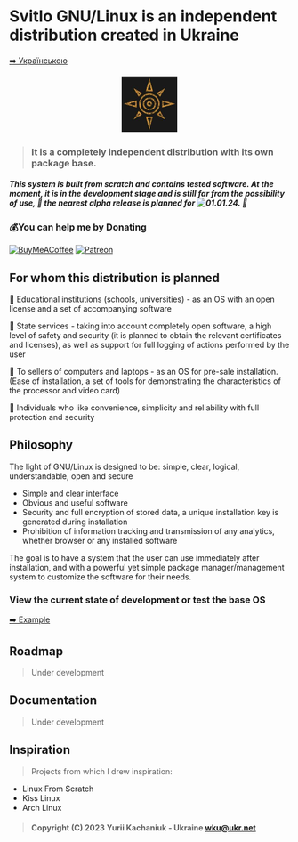 
# Svitlo GNU/Linux is an independent distribution created in Ukraine
<p><a href="readme-uk.md"> ➡️ Українською </a></p>



<p align="center">  <img width="100" height="100" src="assets/logo.jpeg"></p>

> ### It is a completely independent distribution with its own package base.


##### This system is built from scratch and contains tested software. At the moment, it is in the development stage and is still far from the possibility of use, 🚩 the nearest alpha release is planned for ![01.01.24](https://img.shields.io/static/v1?label=&message=01.01.24&color=red). 🏁

### 💰You can help me by Donating
[![BuyMeACoffee](https://img.shields.io/badge/Buy%20Me%20a%20Coffee-ffdd00?style=for-the-badge&logo=buy-me-a-coffee&logoColor=black)](https://buymeacoffee.com/kachanyk) 
[![Patreon](https://img.shields.io/badge/Patreon-F96854?style=for-the-badge&logo=patreon&logoColor=white)](https://www.patreon.com/SvitloLinux) 



## For whom this distribution is planned

 🔸 Educational institutions (schools, universities) - as an OS with an open license and a set of accompanying software
 
 🔸 State services - taking into account completely open software, a high level of safety and security (it is planned to obtain the relevant certificates and licenses), as well as support for full logging of actions performed by the user

 🔸 To sellers of computers and laptops - as an OS for pre-sale installation. (Ease of installation, a set of tools for demonstrating the characteristics of the processor and video card)

 🔸 Individuals who like convenience, simplicity and reliability with full protection and security



## Philosophy


The light of GNU/Linux is designed to be: simple, clear, logical, understandable, open and secure


* Simple and clear interface
* Obvious and useful software
* Security and full encryption of stored data, a unique installation key is generated during installation
* Prohibition of information tracking and transmission of any analytics, whether browser or any installed software



The goal is to have a system that the user can use immediately after installation, and with a powerful yet simple package manager/management system to customize the software for their needs.


### View the current state of development or test the base OS
<p><a href="example.md"> ➡️ Example </a></p>


## Roadmap

> Under development

## Documentation

> Under development

## Inspiration

> Projects from which I drew inspiration:

* Linux From Scratch
* Kiss Linux
* Arch Linux


> #### Copyright (C) 2023 Yurii Kachaniuk - Ukraine <wku@ukr.net>



<!---------------------------------[  ]---------------------------------->

<!-- Its main projects
<p align="center">
  <a href="https://github.com/SvitloLinux/util-version-check">
    <img align="center" src="https://github-readme-stats.vercel.app/api/pin/?username=SvitloLinux&repo=util-version-check" />
  </a>
  <a href="https://github.com/SvitloLinux/util-version-check">
    <img align="center" src="https://github-readme-stats.vercel.app/api/pin/?username=SvitloLinux&repo=util-version-check" />
  </a>
</p>
 -->

